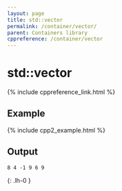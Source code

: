```yaml
---
layout: page
title: std::vector
permalink: /container/vector/
parent: Containers library
cppreference: /container/vector
---
```

# std::vector

{% include cppreference_link.html %}

## Example

{% include cpp2_example.html %}

## Output

```
8 4 -1 9 6 9 
```
{: .lh-0 }